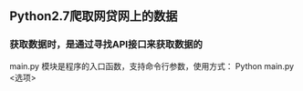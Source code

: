 ## Python2.7爬取网贷网上的数据

### 获取数据时，是通过寻找API接口来获取数据的
main.py 模块是程序的入口函数，支持命令行参数，使用方式：
  Python main.py <选项>
		
		
